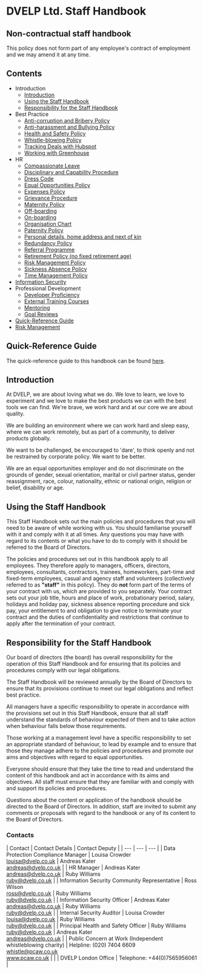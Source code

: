 
# DVELP Ltd. Staff Handbook

## Non-contractual staff handbook

This policy does not form part of any employee&#39;s contract of employment and
we may amend it at any time.

## Contents
* Introduction
  * [Introduction](#introduction)
  * [Using the Staff Handbook](#using-the-staff-handbook)
  * [Responsibility for the Staff Handbook](#responsibility-for-the-staff-handbook)
* Best Practice
  * [Anti-corruption and Bribery Policy](best-practice/anti-corruption.md)
  * [Anti-harassment and Bullying Policy](best-practice/anti-harassment.md)
  * [Health and Safety Policy](best-practice/health-and-safety-policy.md)
  * [Whistle-blowing Policy](best-practice/whistle-blowing-policy.md)
  * [Tracking Deals with Hubspot](tracking-deals-with-hubspot.md)
  * [Working with Greenhouse](best-practice/working-with-greenhouse.md)
* HR
  * [Compassionate Leave](hr/compassionate-leave.md)
  * [Disciplinary and Capability Procedure](hr/disciplinary-procedure.md)
  * [Dress Code](hr/dress-code.md)
  * [Equal Opportunities Policy](hr/equal-opportunities.md)
  * [Expenses Policy](hr/expenses-policy.md)
  * [Grievance Procedure](hr/grievance-procedure.md)
  * [Maternity Policy](hr/maternity-policy.md)
  * [Off-boarding](hr/off-boarding.md)
  * [On-boarding](hr/on-boarding.md)
  * [Organisation Chart](hr/org-chart.md)
  * [Paternity Policy](hr/paternity-policy.md)
  * [Personal details, home address and next of kin](hr/personal-details.md)
  * [Redundancy Policy](hr/redundancy-policy.md)
  * [Referral Programme](hr/referral-programme.md)
  * [Retirement Policy (no fixed retirement age)](hr/retirement-policy.md)
  * [Risk Management Policy](risk-management/risk-management.md)
  * [Sickness Absence Policy](hr/absence.md)
  * [Time Management Policy](quick-reference.md#time-management)
* [Information Security](information-security/README.md)
* Professional Development
  * [Developer Proficiency](professional-development/developer-proficiency.md)
  * [External Training Courses](professional-development/external-training-courses.md)
  * [Mentoring](professional-development/mentoring.md)
  * [Goal Reviews](professional-development/goal-reviews.md)
* [Quick-Reference Guide](quick-reference.md)
* [Risk Management](risk-management/risk-management.md)

## Quick-Reference Guide

The quick-reference guide to this handbook can be found
[here](quick-reference.md).

## Introduction

At DVELP, we are about loving what we do. We love to learn, we love to
experiment and we love to make the best products we can with the best tools we
can find. We&#39;re brave, we work hard and at our core we are about quality.

We are building an environment where we can work hard and sleep easy, where we
can work remotely, but as part of a community, to deliver products globally.

We want to be challenged, be encouraged to &#39;dare&#39;, to think openly and
not be restrained by corporate policy.  We want to be better.

We are an equal opportunities employer and do not discriminate on the grounds of
gender, sexual orientation, marital or civil partner status, gender
reassignment, race, colour, nationality, ethnic or national origin, religion or
belief, disability or age.

## Using the Staff Handbook

This Staff Handbook sets out the main policies and procedures that you will need
to be aware of while working with us. You should familiarise yourself with it
and comply with it at all times. Any questions you may have with regard to its
contents or what you have to do to comply with it should be referred to the
Board of Directors.

The policies and procedures set out in this handbook apply to all employees.
They therefore apply to managers, officers, directors, employees, consultants,
contractors, trainees, homeworkers, part-time and fixed-term employees, casual
and agency staff and volunteers (collectively referred to as
**&quot;staff&quot;** in this policy). They do **not** form part of the terms of
your contract with us, which are provided to you separately.  Your contract sets
out your job title, hours and place of work, probationary period, salary,
holidays and holiday pay, sickness absence reporting procedure and sick pay,
your entitlement to and obligation to give notice to terminate your contract and
the duties of confidentiality and restrictions that continue to apply after the
termination of your contract.

## Responsibility for the Staff Handbook

Our board of directors (the board) has overall responsibility for the operation
of this Staff Handbook and for ensuring that its policies and procedures comply
with our legal obligations.

The Staff Handbook will be reviewed annually by the Board of Directors to ensure
that its provisions continue to meet our legal obligations and reflect best
practice.

All managers have a specific responsibility to operate in accordance with the
provisions set out in this Staff Handbook, ensure that all staff understand the
standards of behaviour expected of them and to take action when behaviour falls
below those requirements.

Those working at a management level have a specific responsibility to set an
appropriate standard of behaviour, to lead by example and to ensure that those
they manage adhere to the policies and procedures and promote our aims and
objectives with regard to equal opportunities.

Everyone should ensure that they take the time to read and understand the
content of this handbook and act in accordance with its aims and objectives.
All staff must ensure that they are familiar with and comply with and support
its policies and procedures.

Questions about the content or application of the handbook should be directed to
the Board of Directors. In addition, staff are invited to submit any comments or
proposals with regard to the handbook or any of its content to the Board of
Directors.

### Contacts

| Contact | Contact Details | Contact Deputy | | --- | --- | --- | | Data
Protection Compliance Manager | Louisa Crowder <br>  louisa@dvelp.co.uk |
Andreas Kater <br/> andreas@dvelp.co.uk | | HR Manager | Andreas Kater <br/>
andreas@dvelp.co.uk | Ruby Williams <br/> ruby@dvelp.co.uk | | Information
Security Community Representative | Ross Wilson <br> ross@dvelp.co.uk | Ruby
Williams <br/> ruby@dvelp.co.uk | | Information Security Officer | Andreas Kater
<br/> andreas@dvelp.co.uk | Ruby Williams <br/> ruby@dvelp.co.uk | | Internal
Security Auditor | Louisa Crowder <br>  louisa@dvelp.co.uk | Ruby Williams <br/>
ruby@dvelp.co.uk | | Principal Health and Safety Officer | Ruby Williams <br/>
ruby@dvelp.co.uk | Andreas Kater <br/> andreas@dvelp.co.uk | | Public Concern at
Work (Independent whistleblowing charity) | Helpline: (020) 7404 6609 <br/>
whistle@pcaw.co.uk <br/> www.pcaw.co.uk | | | DVELP London Office | Telephone:
+44(0)7565956061 |


